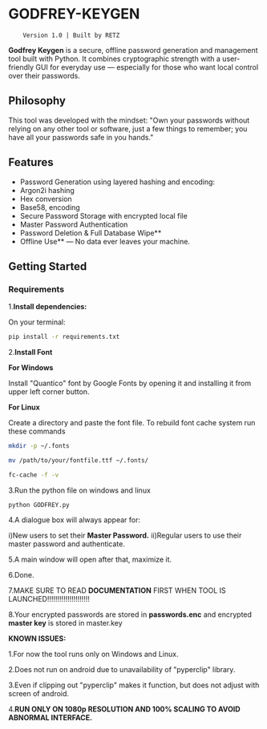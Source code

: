 # GODFREY-KEYGEN

        Version 1.0 | Built by RETZ

**Godfrey Keygen** is a secure, offline password generation and management tool built with Python. 
It combines cryptographic strength with a user-friendly GUI for everyday use — especially for those who want local control over their passwords.

## Philosophy

This tool was developed with the mindset:
"Own your passwords without relying on any other tool or software, just a few things to remember; you have all your passwords safe in you hands."



## Features

- Password Generation using layered hashing and encoding:
- Argon2i hashing
- Hex conversion
- Base58, encoding 
- Secure Password Storage with encrypted local file
- Master Password Authentication
- Password Deletion & Full Database Wipe**
- Offline Use** — No data ever leaves your machine.

## Getting Started

### Requirements

1.**Install dependencies:**

On your terminal:

```bash
pip install -r requirements.txt
```


2.**Install Font**

**For Windows**

Install "Quantico" font by Google Fonts by opening it and installing it from upper left corner button.

**For Linux**

Create a directory and paste the font file.
To rebuild font cache system run these commands

```bash
mkdir -p ~/.fonts
```

```bash
mv /path/to/your/fontfile.ttf ~/.fonts/
```

```bash
fc-cache -f -v
```

3.Run the python file on windows and linux
```
python GODFREY.py
```

4.A dialogue box will always appear for:

i)New users to set their **Master Password.**
ii)Regular users to use their master password and authenticate.

5.A main window will open after that, maximize it.

6.Done.

7.MAKE SURE TO READ **DOCUMENTATION** FIRST WHEN TOOL IS LAUNCHED!!!!!!!!!!!!!!!!!!!!!

8.Your encrypted passwords are stored in **passwords.enc** and encrypted **master key** is stored in master.key

**KNOWN ISSUES:**

1.For now the tool runs only on Windows and Linux.

2.Does not run on android due to unavailability of "pyperclip" library.

3.Even if clipping out "pyperclip" makes it function, but does not adjust with screen of android.

4.**RUN ONLY ON 1080p RESOLUTION AND 100% SCALING TO AVOID ABNORMAL INTERFACE.**

